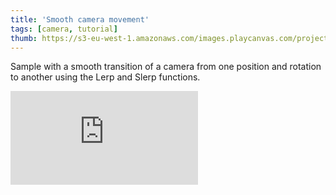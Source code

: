```yaml
---
title: 'Smooth camera movement'
tags: [camera, tutorial]
thumb: https://s3-eu-west-1.amazonaws.com/images.playcanvas.com/projects/12/437461/2E89D4-image-75.jpg
---
```


Sample with a smooth transition of a camera from one position and rotation to another using the Lerp and Slerp functions.
<div className="iframe-container">
    <iframe loading="lazy" src="https://playcanv.as/p/T7VKMrs8/" title="Smooth camera movement" webkitallowfullscreen="true" mozallowfullscreen="true" allow="autoplay" allowfullscreen="true" allowvr="" scrolling="no" frameborder="0" />
</div>
